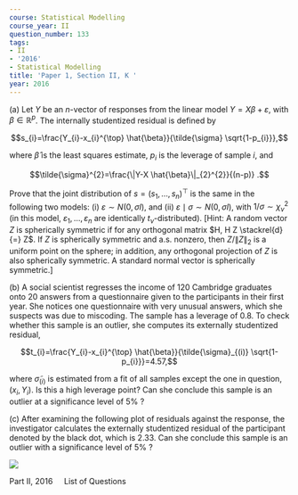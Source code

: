 ```yaml
---
course: Statistical Modelling
course_year: II
question_number: 133
tags:
- II
- '2016'
- Statistical Modelling
title: 'Paper 1, Section II, K '
year: 2016
---
```




(a) Let $Y$ be an $n$-vector of responses from the linear model $Y=X \beta+\varepsilon$, with $\beta \in \mathbb{R}^{p}$. The internally studentized residual is defined by

$$s_{i}=\frac{Y_{i}-x_{i}^{\top} \hat{\beta}}{\tilde{\sigma} \sqrt{1-p_{i}}},$$

where $\hat{\beta}$ is the least squares estimate, $p_{i}$ is the leverage of sample $i$, and

$$\tilde{\sigma}^{2}=\frac{\|Y-X \hat{\beta}\|_{2}^{2}}{(n-p)} .$$

Prove that the joint distribution of $s=\left(s_{1}, \ldots, s_{n}\right)^{\top}$ is the same in the following two models: (i) $\varepsilon \sim N(0, \sigma I)$, and (ii) $\varepsilon \mid \sigma \sim N(0, \sigma I)$, with $1 / \sigma \sim \chi_{\nu}^{2}$ (in this model, $\varepsilon_{1}, \ldots, \varepsilon_{n}$ are identically $t_{\nu}$-distributed). [Hint: A random vector $Z$ is spherically symmetric if for any orthogonal matrix $H, H Z \stackrel{d}{=} Z$. If $Z$ is spherically symmetric and a.s. nonzero, then $Z /\|Z\|_{2}$ is a uniform point on the sphere; in addition, any orthogonal projection of $Z$ is also spherically symmetric. A standard normal vector is spherically symmetric.]

(b) A social scientist regresses the income of 120 Cambridge graduates onto 20 answers from a questionnaire given to the participants in their first year. She notices one questionnaire with very unusual answers, which she suspects was due to miscoding. The sample has a leverage of $0.8$. To check whether this sample is an outlier, she computes its externally studentized residual,

$$t_{i}=\frac{Y_{i}-x_{i}^{\top} \hat{\beta}}{\tilde{\sigma}_{(i)} \sqrt{1-p_{i}}}=4.57,$$

where $\tilde{\sigma}_{(i)}$ is estimated from a fit of all samples except the one in question, $\left(x_{i}, Y_{i}\right)$. Is this a high leverage point? Can she conclude this sample is an outlier at a significance level of $5 \%$ ?

(c) After examining the following plot of residuals against the response, the investigator calculates the externally studentized residual of the participant denoted by the black dot, which is $2.33$. Can she conclude this sample is an outlier with a significance level of $5 \%$ ?

![](https://cdn.mathpix.com/cropped/2022_04_28_3dd6b46d7a607d0e0545g-090.jpg?height=333&width=498&top_left_y=1173&top_left_x=383)

Part II, $2016 \quad$ List of Questions